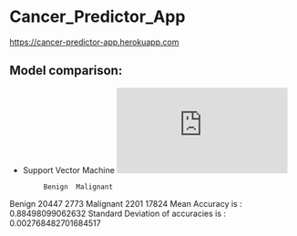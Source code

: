 # Cancer_Predictor_App
https://cancer-predictor-app.herokuapp.com

## Model comparison:

* Support Vector Machine
![picture](https://www.facebook.com/photo.php?fbid=2739904382734167&set=a.249977551726875&type=3&theater)


           Benign  Malignant
Benign      20447       2773
Malignant    2201      17824
Mean Accuracy is                     : 0.88498099062632
Standard Deviation of accuracies is  : 0.002768482701684517
